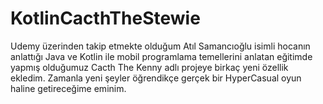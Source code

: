﻿# KotlinCacthTheStewie
Udemy üzerinden takip etmekte olduğum Atıl Samancıoğlu isimli hocanın anlattığı Java ve Kotlin ile mobil programlama temellerini anlatan eğitimde yapmış olduğumuz Cacth The Kenny adlı projeye birkaç yeni özellik ekledim. Zamanla yeni şeyler öğrendikçe gerçek bir HyperCasual oyun haline getireceğime eminim.
